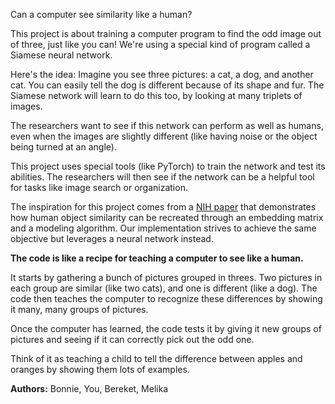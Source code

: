 Can a computer see similarity like a human?

This project is about training a computer program to find the odd image out of three, just like you can!  We're using a special kind of program called a Siamese neural network.

Here's the idea: Imagine you see three pictures: a cat, a dog, and another cat. You can easily tell the dog is different because of its shape and fur. The Siamese network will learn to do this too, by looking at many triplets of images. 

The researchers want to see if this network can perform as well as humans, even when the images are slightly different (like having noise or the object being turned at an angle). 

This project uses special tools (like  PyTorch) to train the network and test its abilities. The researchers will then see if the network can be a helpful tool for tasks like image search or organization. 

The inspiration for this project comes from a [NIH paper](https://www.ncbi.nlm.nih.gov/pmc/articles/PMC7666026/#R17) that demonstrates how human object similarity can be recreated through an embedding matrix and a modeling algorithm. Our implementation strives to achieve the same objective but leverages a neural network instead.

**The code is like a recipe for teaching a computer to see like a human.** 

It starts by gathering a bunch of pictures grouped in threes. Two pictures in each group are similar (like two cats), and one is different (like a dog). The code then teaches the computer to recognize these differences by showing it many, many groups of pictures.

Once the computer has learned, the code tests it by giving it new groups of pictures and seeing if it can correctly pick out the odd one. 

Think of it as teaching a child to tell the difference between apples and oranges by showing them lots of examples. 

**Authors:** Bonnie, You, Bereket, Melika

